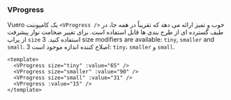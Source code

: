 ### VProgress

Vuero یک کامپوننت `<VProgress />` خوب و تمیز ارائه می دهد که
تقریباً در همه جا، در طیف گسترده ای از طرح بندی ها قابل استفاده است.
برای تغییر ضخامت نوار پیشرفت از پراپ `size` استفاده کنید.
3 size modifiers are available: `tiny`, `smaller` and `small`.
3 اصلاح کننده اندازه موجود است: `tiny`، `smaller` و `small`.

<!--code-->

```vue
<template>
  <VProgress size="tiny" :value="65" />
  <VProgress size="smaller" :value="90" />
  <VProgress size="small" :value="31" />
  <VProgress :value="15" />
</template>
```

<!--/code-->

<!--example-->

<div class="field">
    <div class="control">
        <VProgress size="tiny" :value="65" />
        <VProgress size="smaller" :value="90" />
        <VProgress size="small" :value="31" />
        <VProgress :value="15" />
    </div>
</div>

<!--/example-->
